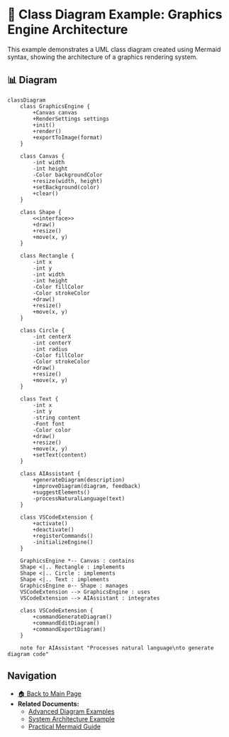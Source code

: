 # 🧩 Class Diagram Example: Graphics Engine Architecture

This example demonstrates a UML class diagram created using Mermaid syntax, showing the architecture of a graphics rendering system.

## 📊 Diagram

```mermaid
classDiagram
    class GraphicsEngine {
        +Canvas canvas
        +RenderSettings settings
        +init()
        +render()
        +exportToImage(format)
    }
    
    class Canvas {
        -int width
        -int height
        -Color backgroundColor
        +resize(width, height)
        +setBackground(color)
        +clear()
    }
    
    class Shape {
        <<interface>>
        +draw()
        +resize()
        +move(x, y)
    }
    
    class Rectangle {
        -int x
        -int y
        -int width
        -int height
        -Color fillColor
        -Color strokeColor
        +draw()
        +resize()
        +move(x, y)
    }
    
    class Circle {
        -int centerX
        -int centerY
        -int radius
        -Color fillColor
        -Color strokeColor
        +draw()
        +resize()
        +move(x, y)
    }
    
    class Text {
        -int x
        -int y
        -string content
        -Font font
        -Color color
        +draw()
        +resize()
        +move(x, y)
        +setText(content)
    }
    
    class AIAssistant {
        +generateDiagram(description)
        +improveDiagram(diagram, feedback)
        +suggestElements()
        -processNaturalLanguage(text)
    }
    
    class VSCodeExtension {
        +activate()
        +deactivate()
        +registerCommands()
        -initializeEngine()
    }
    
    GraphicsEngine *-- Canvas : contains
    Shape <|.. Rectangle : implements
    Shape <|.. Circle : implements
    Shape <|.. Text : implements
    GraphicsEngine o-- Shape : manages
    VSCodeExtension --> GraphicsEngine : uses
    VSCodeExtension --> AIAssistant : integrates
    
    class VSCodeExtension {
        +commandGenerateDiagram()
        +commandEditDiagram()
        +commandExportDiagram()
    }
    
    note for AIAssistant "Processes natural language\nto generate diagram code"
```

## Navigation

- [🏠 Back to Main Page](README.md)
- **Related Documents:**
  - [Advanced Diagram Examples](advanced_diagram_examples.md)
  - [System Architecture Example](system_architecture_example.md)
  - [Practical Mermaid Guide](practical_mermaid_guide.md)
